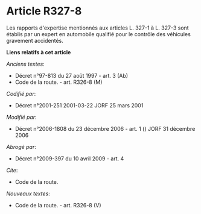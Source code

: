 # Article R327-8

Les rapports d'expertise mentionnés aux articles L. 327-1 à L. 327-3 sont établis par un expert en automobile qualifié pour
le contrôle des véhicules gravement accidentés.

**Liens relatifs à cet article**

_Anciens textes_:

  - Décret n°97-813 du 27 août 1997 - art. 3 (Ab)
  - Code de la route. - art. R326-8 (M)

_Codifié par_:

  - Décret n°2001-251 2001-03-22 JORF 25 mars 2001

_Modifié par_:

  - Décret n°2006-1808 du 23 décembre 2006 - art. 1 () JORF 31 décembre 2006

_Abrogé par_:

  - Décret n°2009-397 du 10 avril 2009 - art. 4

_Cite_:

  - Code de la route.

_Nouveaux textes_:

  - Code de la route. - art. R326-8 (V)
